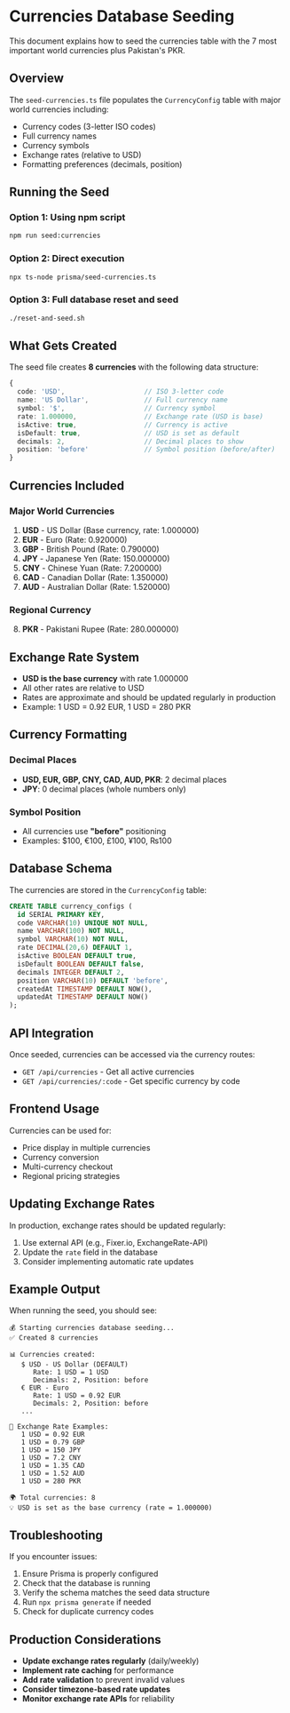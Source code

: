 # Currencies Database Seeding

This document explains how to seed the currencies table with the 7 most important world currencies plus Pakistan's PKR.

## Overview

The `seed-currencies.ts` file populates the `CurrencyConfig` table with major world currencies including:
- Currency codes (3-letter ISO codes)
- Full currency names
- Currency symbols
- Exchange rates (relative to USD)
- Formatting preferences (decimals, position)

## Running the Seed

### Option 1: Using npm script
```bash
npm run seed:currencies
```

### Option 2: Direct execution
```bash
npx ts-node prisma/seed-currencies.ts
```

### Option 3: Full database reset and seed
```bash
./reset-and-seed.sh
```

## What Gets Created

The seed file creates **8 currencies** with the following data structure:

```typescript
{
  code: 'USD',                    // ISO 3-letter code
  name: 'US Dollar',              // Full currency name
  symbol: '$',                    // Currency symbol
  rate: 1.000000,                 // Exchange rate (USD is base)
  isActive: true,                 // Currency is active
  isDefault: true,                // USD is set as default
  decimals: 2,                    // Decimal places to show
  position: 'before'              // Symbol position (before/after)
}
```

## Currencies Included

### Major World Currencies
1. **USD** - US Dollar (Base currency, rate: 1.000000)
2. **EUR** - Euro (Rate: 0.920000)
3. **GBP** - British Pound (Rate: 0.790000)
4. **JPY** - Japanese Yen (Rate: 150.000000)
5. **CNY** - Chinese Yuan (Rate: 7.200000)
6. **CAD** - Canadian Dollar (Rate: 1.350000)
7. **AUD** - Australian Dollar (Rate: 1.520000)

### Regional Currency
8. **PKR** - Pakistani Rupee (Rate: 280.000000)

## Exchange Rate System

- **USD is the base currency** with rate 1.000000
- All other rates are relative to USD
- Rates are approximate and should be updated regularly in production
- Example: 1 USD = 0.92 EUR, 1 USD = 280 PKR

## Currency Formatting

### Decimal Places
- **USD, EUR, GBP, CNY, CAD, AUD, PKR**: 2 decimal places
- **JPY**: 0 decimal places (whole numbers only)

### Symbol Position
- All currencies use **"before"** positioning
- Examples: $100, €100, £100, ¥100, ₨100

## Database Schema

The currencies are stored in the `CurrencyConfig` table:

```sql
CREATE TABLE currency_configs (
  id SERIAL PRIMARY KEY,
  code VARCHAR(10) UNIQUE NOT NULL,
  name VARCHAR(100) NOT NULL,
  symbol VARCHAR(10) NOT NULL,
  rate DECIMAL(20,6) DEFAULT 1,
  isActive BOOLEAN DEFAULT true,
  isDefault BOOLEAN DEFAULT false,
  decimals INTEGER DEFAULT 2,
  position VARCHAR(10) DEFAULT 'before',
  createdAt TIMESTAMP DEFAULT NOW(),
  updatedAt TIMESTAMP DEFAULT NOW()
);
```

## API Integration

Once seeded, currencies can be accessed via the currency routes:
- `GET /api/currencies` - Get all active currencies
- `GET /api/currencies/:code` - Get specific currency by code

## Frontend Usage

Currencies can be used for:
- Price display in multiple currencies
- Currency conversion
- Multi-currency checkout
- Regional pricing strategies

## Updating Exchange Rates

In production, exchange rates should be updated regularly:
1. Use external API (e.g., Fixer.io, ExchangeRate-API)
2. Update the `rate` field in the database
3. Consider implementing automatic rate updates

## Example Output

When running the seed, you should see:

```
💰 Starting currencies database seeding...
✅ Created 8 currencies

📊 Currencies created:
   $ USD - US Dollar (DEFAULT)
      Rate: 1 USD = 1 USD
      Decimals: 2, Position: before
   € EUR - Euro
      Rate: 1 USD = 0.92 EUR
      Decimals: 2, Position: before
   ...

💱 Exchange Rate Examples:
   1 USD = 0.92 EUR
   1 USD = 0.79 GBP
   1 USD = 150 JPY
   1 USD = 7.2 CNY
   1 USD = 1.35 CAD
   1 USD = 1.52 AUD
   1 USD = 280 PKR

🌍 Total currencies: 8
💡 USD is set as the base currency (rate = 1.000000)
```

## Troubleshooting

If you encounter issues:

1. Ensure Prisma is properly configured
2. Check that the database is running
3. Verify the schema matches the seed data structure
4. Run `npx prisma generate` if needed
5. Check for duplicate currency codes

## Production Considerations

- **Update exchange rates regularly** (daily/weekly)
- **Implement rate caching** for performance
- **Add rate validation** to prevent invalid values
- **Consider timezone-based rate updates**
- **Monitor exchange rate APIs** for reliability
